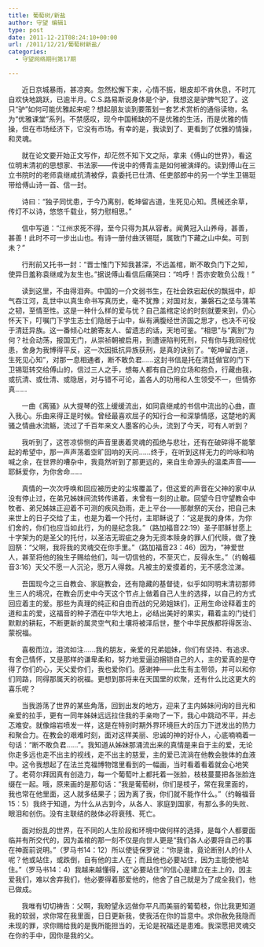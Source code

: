 ```yaml
---
title: 葡萄树/新盐
author: 守望 编辑1
type: post
date: 2011-12-21T08:24:10+00:00
url: /2011/12/21/葡萄树新盐/
categories:
  - 守望网络期刊第17期

---
```

       近日京城暴雨，甚凉爽。忽然松懈下来，心情不振，眼皮却不肯休息，不时兀自欢快地跳跃，已逾半月。C.S.路易斯说身体是个驴，我想这是驴脾气犯了。这只“驴”如何可能优雅起来呢？想起朋友谈到要策划一套艺术赏析的通俗读物，名为“优雅课堂”系列。不禁感叹，现今中国稀缺的不是优雅的生活，而是优雅的情操，但在市场经济下，它没有市场。有幸的是，我读到了、更看到了优雅的情操，和灵魂。<!--more-->

<p align="left">
         就在论文要开始正文写作，却茫然不知下文之际，拿来《傅山的世界》，看这位明末清初的思想家、书法家——传说中的傅青主是如何被演绎的。读到傅山在三立书院时的老师袁继咸抗清被俘，袁委托已仕清、任吏部郎中的另一个学生卫锡珽带给傅山诗一首、信一封。
</p>

<p align="left">
         诗曰：“独子同忧患，于今乃离别，乾坤留古道，生死见心知。贯械还余草，传灯不以诗，悠悠千载业，努力慰相思。”
</p>

<p align="left">
         信中写道：“江州求死不得，至今只得为其从容者。闻黄冠入山养母，甚善，甚善！此时不可一步出山也。有诗一册付曲沃锡珽，属致门下藏之山中矣。可到未？”
</p>

<p align="left">
         行刑前又托书一封：“晋士惟门下知我甚深，不远盖棺，断不敢负门下之知，使异日羞称袁继咸为友生也。”据说傅山看信后痛哭曰：“呜呼！吾亦安敢负公哉！”
</p>

<p align="left">
         读到这里，不由得泪奔。中国的一介文弱书生，在社会跌宕起伏的飘摇中，却气吞江河，乱世中以真生命书写真历史，毫不犹豫；对国对友，兼磐石之坚与蒲苇之韧，至情至性。这是一种什么样的爱与忧？自己盖棺定论的时刻就要来到，仍心怀天下，叮嘱门下学生志士们隐居于山中，纵有满腹经世济国之思才，也决不可役于清廷异族。这一番倾心吐腑寄友人、留遗志的话，天地可鉴。“相思”与“离别”为何？社会动荡，报国无门，从崇祯朝被启用，到遭诬陷判死刑，只有你与我同经忧患，舍身为我博得平反，这一次因抵抗异族获刑，是真的诀别了。“乾坤留古道，生死见心知”，对那一息相通者，断不敢负君……这封书信是托在清廷做官的门下卫锡珽转交给傅山的，信过三人之手，想每人都有自己的立场和抱负，行藏由我，或抗清、或仕清、或隐居，对与错不可论，盖各人的功用和人生领受不一，但情弥真……
</p>

<p align="left">
         一曲《离骚》从大提琴的弦上缓缓流出，如同袁继咸的书信中流出的心曲，直入我心。乐曲来得正是时候。曾经最喜欢屈子的知行合一和深挚情感，这楚地的离骚之情曲水流觞，流过了千百年来文人墨客的心头，流到了今天，可有人听到？
</p>

<p align="left">
         我听到了，这苍凉悱恻的声音里裹着灵魂的孤绝与悲壮，还有在破碎得不能擎起的希望中，那一声声荡着空旷回响的天问……终于，在听到这样无力的吟咏和呐喊之余，在世界的嘈杂中，我竟然听到了那更远的，来自生命源头的温柔声音——耶稣爱你，为你舍命……
</p>

<p align="left">
         真情的一次次呼唤和回应被历史的尘埃覆盖了，但这爱的声音在父神的家中从没有停止过，在弟兄姊妹间流转传递着，未曾有一刻的止歇。回望今日守望教会中牧者、弟兄姊妹正迎着不可测的疾风劲雨，走上平台——那献祭的天台，把自己未来世上的日子交给了主，也是为着一个托付，主耶稣说了：“这是我的身体，为你们舍的，你们也应当如此行，为的是纪念我。”（路加福音22:19）圣子耶稣甘愿上十字架为的是圣父的托付，以圣洁无瑕疵之身为无资本赎身的罪人们代赎，做了挽回祭：“父啊，我将我的灵魂交在你手里。”（路加福音23：46）因为，“神爱世人，甚至将他的独生子赐给他们，叫一切信他的，不至灭亡，反得永生。”（约翰福音3:16）天父不愿一人沉沦，愿万人得救。凡被主的爱摸着的，无不感念泣涕。
</p>

<p align="left">
         吾国现今之三自教会、家庭教会，还有隐藏的基督徒，似乎如同明末清初那师生三人的境况，在教会历史中今天这个节点上做着自己人生的选择，以自己的方式回应着主的爱。那些为真理的纯正和自由而战的兄弟姐妹们，正用生命诠释着主的道和主的爱，这福音的种子洒在中华大地上，必结出美好的果实，藉着主的门徒们默默的耕耘，不断更新的属灵空气和土壤将被泽后世，整个中华民族都将得医治、蒙祝福。
</p>

<p align="left">
         喜极而泣，泪流如注……我的朋友，亲爱的兄弟姐妹，你们有坚持、有追求、有舍己情怀，又是那样的谦卑柔和，努力地爱逼迫捆锁自己的人，主的爱真的是夺得了你们的心，天父爱你们，我也爱你们。感谢神——此生有主带领，并可以和你们同路，同得那属天的祝福。更想到那将来在天国里的欢聚，还有什么比这更大的喜乐呢？
</p>

<p align="left">
         当我游荡了世界的某些角落，回到出发的地方，迎来了主内姊妹问询的目光和亲爱的拉手，更有一同年姊妹远远拉住我的手亲吻了一下，我心中跳动不平，并忐忑难安。就像熔岩喷发一样，这是在特别时期外界环境巨大的压力下迸发出的热力和聚合力。在教会的艰难时刻，面对这样美丽、忠诚的神的好仆人，心底喃喃着一句话：“断不敢负君……”。我知道从姊妹那涌流出来的真情是来自于主的爱，无论你走多远也走不出主的视线，走不出主的慈爱，主的爱已流淌在他教会肢体的血液中。这令我想起了在法兰克福博物馆里看到的一幅画，当时看着看着就会心地笑了。老荷尔拜因真有创造力，每一个葡萄叶上都托着一张脸，枝枝蔓蔓把各张脸连缀在一起。哦，原来画的是那句话：“我是葡萄树，你们是枝子，常在我里面的，我也常在他里面，这人就多结果子；因为离了我，你们就不能作什么。”（约翰福音15：5）我终于知道，为什么从古到今，从各人、家庭到国家，有那么多的失败、眼泪和创伤。没有主联结的肢体必将衰残、死亡。
</p>

<p align="left">
         面对纷乱的世界，在不同的人生阶段和环境中做何样的选择，是每个人都要面临并有所交代的，因为盖棺的那一刻不仅是向世人更是“我们各人必要将自己的事在神面前说明。”（罗马书14：12）所以使徒保罗说：“你是谁，竟论断别人的仆人呢？他或站住，或跌倒，自有他的主人在；而且他也必要站住，因为主能使他站住。”（罗马书14：4）我越来越懂得，这“必要站住”的信心是建立在主上的，因主爱我们，难以舍弃我们，他必要得着那爱他的，他舍了自己就是为了成全我们，他已做成。
</p>

<p align="left">
         我唯有切切祷告：父啊，我盼望永远做你平凡而美丽的葡萄枝，你比我更知道我的软弱，求你常在我里面，日日更新我，使我活在你的旨意中。求你赦免我隐而未现的罪，求你赐给我的是我所能担当的，无论是祝福还是患难。我深愿把灵魂交在你的手中，因你是我的父。
</p>